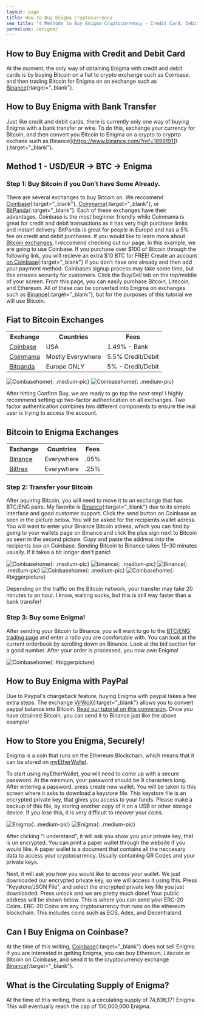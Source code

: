 ```yaml
---
layout: page
title: How to Buy Enigma Cryptocurrency
seo_title: "4 Methods to Buy Enigma Cryptocurrency - Credit Card, Debit Card and Bank"
permalink: /enigma/
---
```



## How to Buy Enigma with Credit and Debit Card

At the moment, the only way of obtaining Enigma with credit and debit cards is by buying Bitcoin on a fiat to crypto exchange such as Coinbase, and then trading Bitcoin for Enigma on an exchange such as [Binance](https://www.binance.com/?ref=18991911){:target="_blank"}. 

## How to Buy Enigma with Bank Transfer

Just like credit and debit cards, there is currently only one way of buying Enigma with a bank transfer or wire. To do this, exchange your currency for Bitcoin, and then convert you Bitcoin to Enigma on a crypto to cryprto exchane such as Binance](https://www.binance.com/?ref=18991911) {:target="_blank"}.

## Method 1 - USD/EUR -> BTC -> Enigma

### Step 1: Buy Bitcoin if you Don’t have Some Already.

There are several exchanges to buy Bitcoin on. We reccomend [Coinbase](https://www.coinbase.com/join/53bc38a3b11f6623df000004){:target="_blank"}, [Coinmama](https://www.coinmama.com/?ref=buyaltcoinsworldwideio){:target="_blank"}, or [BitPanda](https://www.bitpanda.com/?ref=7989064235904733469){:target="_blank"}. Each of these exchanges have their advantages. Coinbase is the most beginner friendly while Coinmama is great for credit and debit transactions as it has very high purchase limits and instant delivery. BitPanda is great for people in Europe and has a 5% fee on credit and debit purchases. If you would like to learn more about [Bitcoin exchanges](/exchanges/), I reccomend checking out our page. In this example, we are going to use Coinbase. If you purchase over $100 of Bitcoin through the following link, you will recieve an extra $10 BTC for FREE! Create an account [on Coinbase](https://www.coinbase.com/join/53bc38a3b11f6623df000004){:target="_blank"} if you don’t have one already and then add your payment method. Coinbases signup process may take some time, but this ensures security for customers. Click the Buy/Sell tab on the top/middle of your screen. From this page, you can easily purchase Bitcoin, Litecoin, and Ethereum. All of these can be converted into Enigma on exchanges such as [Binance](https://www.binance.com/?ref=18991911){:target="_blank"}, but for the purposes of this tutorial we will use Bitcoin. 


## Fiat to Bitcoin Exchanges 
<table class="basic-table" align="center">
 <tr>
  <th>Exchange</th>
  <th>Countries</th>
  <th>Fees</th>
 </tr>

 <tr>
  <td><a href="https://www.coinbase.com/join/53bc38a3b11f6623df000004"> Coinbase</a></td>
  <td>USA</td>
  <td>1.49% - Bank </td>
 </tr>

 <tr>
  <td><a href="https://www.coinmama.com/?ref=buyaltcoinsworldwideio">Coinmama</a></td>
  <td>Mostly Everywhere</td>
  <td>5.5% Credit/Debit</td>
 </tr>
 <tr>
  <td><a href="https://www.bitpanda.com/?ref=7989064235904733469">Bitpanda</a></td>
  <td>Europe ONLY</td>
  <td>5% - Credit/Debit </td>
 </tr>
 
</table>

![Coinbasehome](/img/Coinbase3.png){: .medium-pic}
![Coinbasehome](/img/Coinbase2.png){: .medium-pic}


After hitting Confirm Buy, we are ready to go top the next step! I highly recommend setting up two-factor authentication on all exchanges. Two factor authentication combines two different components to ensure the real user is trying to access the account. 

## Bitcoin to Enigma Exchanges 
<table class="basic-table" align="center">
 <tr>
  <th>Exchange</th>
  <th>Countries</th>
  <th>Fees</th>
 </tr>

 <tr>
  <td><a href="https://www.binance.com/?ref=18991911"> Binance</a></td>
  <td>Everywhere</td>
  <td>.05% </td>
 </tr>

 <tr>
  <td><a href="https://bittrex.com/">Bittrex</a></td>
  <td>Everywhere</td>
  <td>.25%</td>
 </tr>
 
</table>

### Step 2: Transfer your Bitcoin

After aquiring Bitcoin, you will need to move it to an exchange that has BTC/ENG pairs. My favorite is [Binance](https://www.binance.com/?ref=18991911){:target="_blank"} due to its simple interface and good customer support. Click the send button on Coinbase as seen in the picture below. You will be asked for the recipients wallet adress. You will want to enter your Binance Bitcoin adress, which you can find by going to your wallets page on Binance and click the plus sign next to Bitcoin as seen in the second picture. Copy and paste the address into the recipients box on Coinbase. Sending Bitcoin to Binance takes 15-30 minutes usually. If it takes a bit longer don't panic!

![Coinbasehome](/img/Send1.png){: .medium-pic}
![binance](/img/binancedeposit.png){: .medium-pic}
![Binance](/img/binancedeposit2.png){: .medium-pic}
![Coinbasehome](/img/Send2.png){: .medium-pic} 
![Coinbasehome](/img/Send3.png){: #biggerpicture}


Depending on the traffic on the Bitcoin network, your transfer may take 20 minutes to an hour. I know, waiting sucks, but this is still way faster than a bank transfer! 

### Step 3: Buy some Enigma!

After sending your Bitcoin to Binance, you will want to go to the [BTC/ENG trading page](https://www.binance.com/trade.html?symbol=ENG_BTC) and enter a ratio you are comfortable with. You can look at the current orderbook by scrolling down on Binance. Look at the bid section for a good number. After your order is processed, you now own Enigma! 

![Coinbasehome](/img/engex.png){: #biggerpicture}

## How to Buy Enigma with PayPal

Due to Paypal's chargeback feature, buying Enigma with paypal takes a few extra steps. The exchange [VirWoX](https://www.virwox.com?r=22aa25){:target="_blank"} allows you to convert paypal balance into Bitcoin. [Read our tutorial on this conversion](/buy-bitcoin/paypal/). Once you have obtained Bitcoin, you can send it to Binance just like the above example!

## How to Store you Enigma, Securely!

Enigma is a coin that runs on the Ethereum Blockchain, which means that it can be stored on [myEtherWallet](https://www.myetherwallet.com/). 

To start using myEtherWallet, you will need to come up with a secure password. At the minimum, your password should be 9 characters long. After entering a password, press create new wallet. You will be taken to this screen where it asks to download a keystore file.
This keystore file is an encrypted private key, that gives you access to your funds. Please make a backup of this file, by storing another copy of it on a USB or other storage device. If you lose this, it is very difficult to recover your coins. 

![Enigma](/img/ethpass.png){: .medium-pic}
![Enigma](/img/keystore.png){: .medium-pic}

After clicking "I understand", it will ask you show you your private key, that is un encrypted. You can print a paper wallet through the website if you would like. A paper wallet is a document that contains all the neccesary data to access your cryptocurrency. Usually containing QR Codes and your private keys.


Next, it will ask you how you would like to access your wallet. We just downloaded our encrypted private key, so we will access it using this. Press "Keystore/JSON File", and select the encrypted private key file you just downloaded. Press unlock and we are pretty much done! Your public address will be shown below. This is where you can send your ERC-20 Coins. ERC-20 Coins are any cryptocurrency that runs on the ethereum blockchain. This includes coins such as EOS, Adex, and Decentraland. 

## Can I Buy Enigma on Coinbase?

At the time of this writing, [Coinbase](https://www.coinbase.com/join/53bc38a3b11f6623df000004){:target="_blank"} does not sell Enigma. If you are interested in getting Enigma, you can buy Ethereum, Litecoin or Bitcoin on Coinbase, and send it to the cryptocurrency exchange [Binance](https://www.binance.com/?ref=18991911){:target="_blank"}. 


## What is the Circulating Supply of Enigma?

At the time of this writing, there is a circulating supply of 74,836,171 Enigma. This will eventually reach the cap of 150,000,000 Enigma. 

